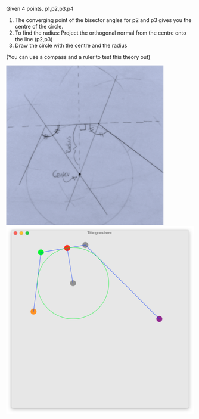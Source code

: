 Given 4 points. p1,p2,p3,p4

1. The converging point of the bisector angles for p2 and p3  gives you the centre of the circle.  
2. To find the radius: Project the orthogonal normal from the centre onto the line (p2,p3)
3. Draw the circle with the centre and the radius

(You can use a compass and a ruler to test this theory out)  

<img width="422" alt="img" src="https://raw.githubusercontent.com/stylekit/img/master/circle-tangent-3-lines.png">  

<img width="634" alt="img" src="https://raw.githubusercontent.com/stylekit/img/master/tangent to 3 lines.png">  